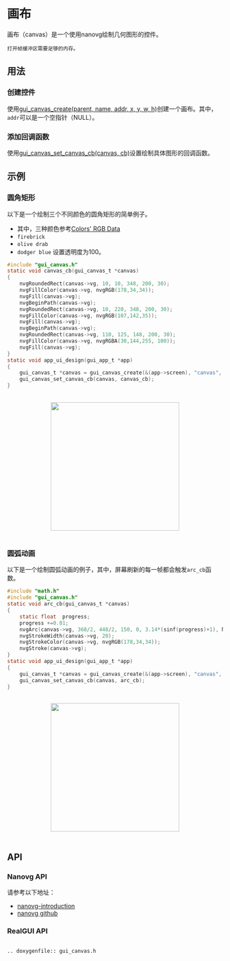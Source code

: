 # 画布

画布（canvas）是一个使用nanovg绘制几何图形的控件。

```{限制}
打开帧缓冲区需要足够的内存。
```

## 用法
### 创建控件
使用[gui_canvas_create(parent, name, addr, x, y, w, h)](#gui_canvas_create)创建一个画布。其中，`addr`可以是一个空指针（NULL）。

### 添加回调函数
使用[gui_canvas_set_canvas_cb(canvas, cb)](#gui_canvas_set_canvas_cb)设置绘制具体图形的回调函数。

## 示例
### 圆角矩形

以下是一个绘制三个不同颜色的圆角矩形的简单例子。
- 其中，三种颜色参考[Colors' RGB Data](https://www.rapidtables.com/web/color/RGB_Color.html)
- ```firebrick```
- ```olive drab```
- ```dodger blue``` 设置透明度为100。

```c
#include "gui_canvas.h"
static void canvas_cb(gui_canvas_t *canvas)
{
    nvgRoundedRect(canvas->vg, 10, 10, 348, 200, 30);
    nvgFillColor(canvas->vg, nvgRGB(178,34,34));
    nvgFill(canvas->vg);
    nvgBeginPath(canvas->vg);
    nvgRoundedRect(canvas->vg, 10, 220, 348, 200, 30);
    nvgFillColor(canvas->vg, nvgRGB(107,142,35));
    nvgFill(canvas->vg);
    nvgBeginPath(canvas->vg);
    nvgRoundedRect(canvas->vg, 110, 125, 148, 200, 30);
    nvgFillColor(canvas->vg, nvgRGBA(30,144,255, 100));
    nvgFill(canvas->vg);
}
static void app_ui_design(gui_app_t *app)
{
    gui_canvas_t *canvas = gui_canvas_create(&(app->screen), "canvas", 0, 0, 0, 368, 448);
    gui_canvas_set_canvas_cb(canvas, canvas_cb);
}
```
<br/>
<div style="text-align: center"><img width= "300" src="https://foruda.gitee.com/images/1698649650262539854/8b1a974f_10088396.png"></div>
<br/>

### 圆弧动画

以下是一个绘制圆弧动画的例子，其中，屏幕刷新的每一帧都会触发```arc_cb```函数。

```c
#include "math.h"
#include "gui_canvas.h"
static void arc_cb(gui_canvas_t *canvas)
{
    static float  progress;
    progress +=0.01;
    nvgArc(canvas->vg, 368/2, 448/2, 150, 0, 3.14*(sinf(progress)+1), NVG_CCW);
    nvgStrokeWidth(canvas->vg, 20);
    nvgStrokeColor(canvas->vg, nvgRGB(178,34,34));
    nvgStroke(canvas->vg);
}
static void app_ui_design(gui_app_t *app)
{
    gui_canvas_t *canvas = gui_canvas_create(&(app->screen), "canvas", 0, 0, 0, 368, 448);
    gui_canvas_set_canvas_cb(canvas, arc_cb);
}
```
<br/>
<div style="text-align: center"><img width= "300" src="https://docs.realmcu.com/HoneyGUI/image/widgets/canvas_arc.gif"></div>
<br/>

## API
### Nanovg API
请参考以下地址：
- [nanovg-introduction](https://openplanet.dev/docs/tutorials/nanovg-introduction) 
- [nanovg github](https://github.com/memononen/nanovg)

### RealGUI API

```eval_rst

.. doxygenfile:: gui_canvas.h

```
